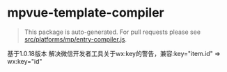 # mpvue-template-compiler

> This package is auto-generated. For pull requests please see [src/platforms/mp/entry-compiler.js](https://github.com/Meituan-Dianping/mpvue/blob/master/src/platforms/mp/entry-compiler.js).

基于1.0.18版本
解决微信开发者工具关于wx:key的警告，兼容:key="item.id" => wx:key="id"